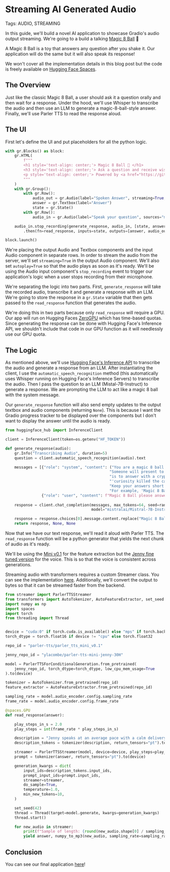 # Streaming AI Generated Audio

Tags: AUDIO, STREAMING

In this guide, we'll build a novel AI application to showcase Gradio's audio output streaming. We're going to a build a talking [Magic 8 Ball](https://en.wikipedia.org/wiki/Magic_8_Ball) 🎱

A Magic 8 Ball is a toy that answers any question after you shake it. Our application will do the same but it will also speak its response!

We won't cover all the implementation details in this blog post but the code is freely available on [Hugging Face Spaces](https://huggingface.co/spaces/gradio/magic-8-ball).

## The Overview

Just like the classic Magic 8 Ball, a user should ask it a question orally and then wait for a response. Under the hood, we'll use Whisper to transcribe the audio and then use an LLM to generate a magic-8-ball-style answer. Finally, we'll use Parler TTS to read the response aloud.

## The UI

First let's define the UI and put placeholders for all the python logic.

```python
with gr.Blocks() as block:
    gr.HTML(
        f"""
        <h1 style='text-align: center;'> Magic 8 Ball 🎱 </h1>
        <h3 style='text-align: center;'> Ask a question and receive wisdom </h3>
        <p style='text-align: center;'> Powered by <a href="https://github.com/huggingface/parler-tts"> Parler-TTS</a>
        """
    )
    with gr.Group():
        with gr.Row():
            audio_out = gr.Audio(label="Spoken Answer", streaming=True, autoplay=True)
            answer = gr.Textbox(label="Answer")
            state = gr.State()
        with gr.Row():
            audio_in = gr.Audio(label="Speak your question", sources="microphone", type="filepath")

    audio_in.stop_recording(generate_response, audio_in, [state, answer, audio_out])\
        .then(fn=read_response, inputs=state, outputs=[answer, audio_out])

block.launch()
```

We're placing the output Audio and Textbox components and the input Audio component in separate rows. In order to stream the audio from the server, we'll set `streaming=True` in the output Audio component. We'll also set `autoplay=True` so that the audio plays as soon as it's ready.
We'll be using the Audio input component's `stop_recording` event to trigger our application's logic when a user stops recording from their microphone.

We're separating the logic into two parts. First, `generate_response` will take the recorded audio, transcribe it and generate a response with an LLM. We're going to store the response in a `gr.State` variable that then gets passed to the `read_response` function that generates the audio.

We're doing this in two parts because only `read_response` will require a GPU. Our app will run on Hugging Faces [ZeroGPU](https://huggingface.co/zero-gpu-explorers) which has time-based quotas. Since generating the response can be done with Hugging Face's Inference API, we shouldn't include that code in our GPU function as it will needlessly use our GPU quota.

## The Logic

As mentioned above, we'll use [Hugging Face's Inference API](https://huggingface.co/docs/huggingface_hub/guides/inference) to transcribe the audio and generate a response from an LLM. After instantiating the client, I use the `automatic_speech_recognition` method (this automatically uses Whisper running on Hugging Face's Inference Servers) to transcribe the audio. Then I pass the question to an LLM (Mistal-7B-Instruct) to generate a response. We are prompting the LLM to act like a magic 8 ball with the system message.

Our `generate_response` function will also send empty updates to the output textbox and audio components (returning `None`). 
This is because I want the Gradio progress tracker to be displayed over the components but I don't want to display the answer until the audio is ready.


```python
from huggingface_hub import InferenceClient

client = InferenceClient(token=os.getenv("HF_TOKEN"))

def generate_response(audio):
    gr.Info("Transcribing Audio", duration=5)
    question = client.automatic_speech_recognition(audio).text

    messages = [{"role": "system", "content": ("You are a magic 8 ball."
                                              "Someone will present to you a situation or question and your job "
                                              "is to answer with a cryptic adage or proverb such as "
                                              "'curiosity killed the cat' or 'The early bird gets the worm'."
                                              "Keep your answers short and do not include the phrase 'Magic 8 Ball' in your response. If the question does not make sense or is off-topic, say 'Foolish questions get foolish answers.'"
                                              "For example, 'Magic 8 Ball, should I get a dog?', 'A dog is ready for you but are you ready for the dog?'")},
                {"role": "user", "content": f"Magic 8 Ball please answer this question -  {question}"}]
    
    response = client.chat_completion(messages, max_tokens=64, seed=random.randint(1, 5000),
                                      model="mistralai/Mistral-7B-Instruct-v0.3")

    response = response.choices[0].message.content.replace("Magic 8 Ball", "").replace(":", "")
    return response, None, None
```


Now that we have our text response, we'll read it aloud with Parler TTS. The `read_response` function will be a python generator that yields the next chunk of audio as it's ready.


We'll be using the [Mini v0.1](https://huggingface.co/parler-tts/parler_tts_mini_v0.1) for the feature extraction but the [Jenny fine tuned version](https://huggingface.co/parler-tts/parler-tts-mini-jenny-30H) for the voice. This is so that the voice is consistent across generations.


Streaming audio with transformers requires a custom Streamer class. You can see the implementation [here](https://huggingface.co/spaces/gradio/magic-8-ball/blob/main/streamer.py). Additionally, we'll convert the output to bytes so that it can be streamed faster from the backend. 


```python
from streamer import ParlerTTSStreamer
from transformers import AutoTokenizer, AutoFeatureExtractor, set_seed
import numpy as np
import spaces
import torch
from threading import Thread


device = "cuda:0" if torch.cuda.is_available() else "mps" if torch.backends.mps.is_available() else "cpu"
torch_dtype = torch.float16 if device != "cpu" else torch.float32

repo_id = "parler-tts/parler_tts_mini_v0.1"

jenny_repo_id = "ylacombe/parler-tts-mini-jenny-30H"

model = ParlerTTSForConditionalGeneration.from_pretrained(
    jenny_repo_id, torch_dtype=torch_dtype, low_cpu_mem_usage=True
).to(device)

tokenizer = AutoTokenizer.from_pretrained(repo_id)
feature_extractor = AutoFeatureExtractor.from_pretrained(repo_id)

sampling_rate = model.audio_encoder.config.sampling_rate
frame_rate = model.audio_encoder.config.frame_rate

@spaces.GPU
def read_response(answer):

    play_steps_in_s = 2.0
    play_steps = int(frame_rate * play_steps_in_s)

    description = "Jenny speaks at an average pace with a calm delivery in a very confined sounding environment with clear audio quality."
    description_tokens = tokenizer(description, return_tensors="pt").to(device)

    streamer = ParlerTTSStreamer(model, device=device, play_steps=play_steps)
    prompt = tokenizer(answer, return_tensors="pt").to(device)

    generation_kwargs = dict(
        input_ids=description_tokens.input_ids,
        prompt_input_ids=prompt.input_ids,
        streamer=streamer,
        do_sample=True,
        temperature=1.0,
        min_new_tokens=10,
    )

    set_seed(42)
    thread = Thread(target=model.generate, kwargs=generation_kwargs)
    thread.start()

    for new_audio in streamer:
        print(f"Sample of length: {round(new_audio.shape[0] / sampling_rate, 2)} seconds")
        yield answer, numpy_to_mp3(new_audio, sampling_rate=sampling_rate)
```

## Conclusion

You can see our final application [here](https://huggingface.co/spaces/gradio/magic-8-ball)!


